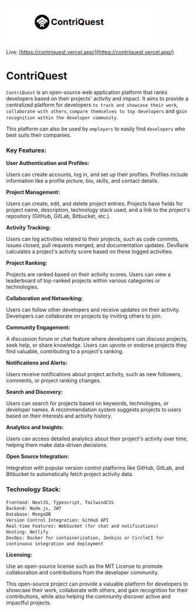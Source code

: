 ![user-form](public/assets/images/logo.png)

<!-- # Project Name: ContriQuest -->

Live: [https://contriquest.vercel.app/](https://contriquest.vercel.app/)

# ContriQuest

`ContriQuest` is an open-source web application platform that ranks developers based on their projects' activity and impact. 
It aims to provide a centralized platform for developers `to track and showcase their work`, `collaborate with others`, `compare themselves to top developers` and g`ain recognition within the developer community`.

This platform can also be used by `employers` to easily find `developers` who best suits their companies.

### Key Features:

**User Authentication and Profiles:**

Users can create accounts, log in, and set up their profiles.
Profiles include information like a profile picture, bio, skills, and contact details.

**Project Management:**

Users can create, edit, and delete project entries.
Projects have fields for project name, description, technology stack used, and a link to the project's repository (GitHub, GitLab, Bitbucket, etc.).

**Activity Tracking:**

Users can log activities related to their projects, such as code commits, issues closed, pull requests merged, and documentation updates.
DevRank calculates a project's activity score based on these logged activities.

**Project Ranking:**

Projects are ranked based on their activity scores.
Users can view a leaderboard of top-ranked projects within various categories or technologies.

**Collaboration and Networking:**

Users can follow other developers and receive updates on their activity.
Developers can collaborate on projects by inviting others to join.

**Community Engagement:**

A discussion forum or chat feature where developers can discuss projects, seek help, or share knowledge.
Users can upvote or endorse projects they find valuable, contributing to a project's ranking.

**Notifications and Alerts:**

Users receive notifications about project activity, such as new followers, comments, or project ranking changes.

**Search and Discovery:**

Users can search for projects based on keywords, technologies, or developer names.
A recommendation system suggests projects to users based on their interests and activity history.

**Analytics and Insights:**

Users can access detailed analytics about their project's activity over time, helping them make data-driven decisions.

**Open Source Integration:**

Integration with popular version control platforms like GitHub, GitLab, and Bitbucket to automatically fetch project activity data.

### Technology Stack:

    Frontend: NextJS, Typescript, TailwindCSS
    Backend: Node.js, JWT
    Database: MongoDB
    Version Control Integration: GitHub API
    Real-time Features: WebSocket (for chat and notifications)
    Hosting: Netlify
    DevOps: Docker for containerization, Jenkins or CircleCI for continuous integration and deployment

**Licensing:** 

Use an open-source license such as the MIT License to promote collaboration and contributions from the developer community.

This open-source project can provide a valuable platform for developers to showcase their work, collaborate with others, and gain recognition for their contributions, while also helping the community discover active and impactful projects.
